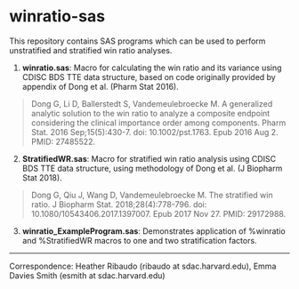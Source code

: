 # winratio-sas

This repository contains SAS programs which can be used to perform unstratified and stratified win ratio analyses. 

1. **winratio.sas**: Macro for calculating the win ratio and its variance using CDISC BDS TTE data structure, based on code originally provided by appendix of Dong et al. (Pharm Stat 2016).

> Dong G, Li D, Ballerstedt S, Vandemeulebroecke M. A generalized analytic solution to the win ratio to analyze a composite endpoint considering the clinical importance order among components. Pharm Stat. 2016 Sep;15(5):430-7. doi: 10.1002/pst.1763. Epub 2016 Aug 2. PMID: 27485522.

2. **StratifiedWR.sas**: Macro for stratified win ratio analysis using CDISC BDS TTE data structure, using methodology of Dong et al. (J Biopharm Stat 2018). 

> Dong G, Qiu J, Wang D, Vandemeulebroecke M. The stratified win ratio. J Biopharm Stat. 2018;28(4):778-796. doi: 10.1080/10543406.2017.1397007. Epub 2017 Nov 27. PMID: 29172988.

3. **winratio_ExampleProgram.sas**: Demonstrates application of %winratio and %StratifiedWR macros to one and two stratification factors.

---------------------------------------------------------------------------------------------------------------
Correspondence: Heather Ribaudo (ribaudo at sdac.harvard.edu), Emma Davies Smith (esmith at sdac.harvard.edu)
